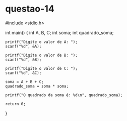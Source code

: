 # questao-14
#include <stdio.h>

int main() {
    int A, B, C;
    int soma;
    int quadrado_soma;

    printf("Digite o valor de A: ");
    scanf("%d", &A);

    printf("Digite o valor de B: ");
    scanf("%d", &B);

    printf("Digite o valor de C: ");
    scanf("%d", &C);

    soma = A + B + C;
    quadrado_soma = soma * soma;

    printf("O quadrado da soma é: %d\n", quadrado_soma);

    return 0;
}
